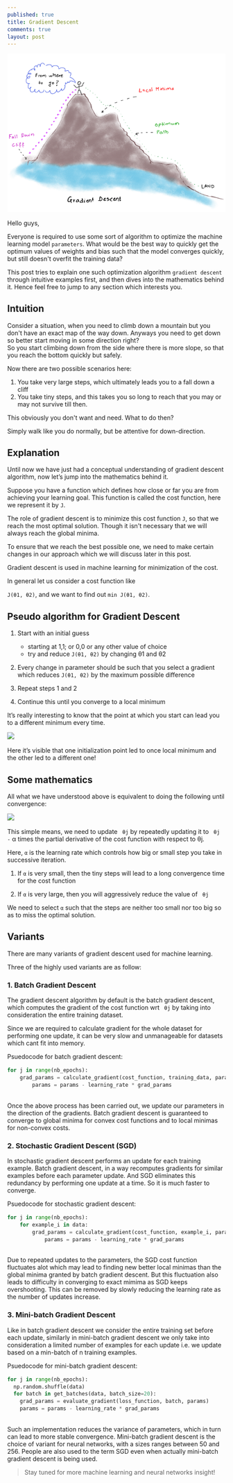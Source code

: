 ```yaml
---
published: true
title: Gradient Descent
comments: true
layout: post
---
```

![](/images/gradient_descent.png)  

Hello guys,

Everyone is required to use some sort of algorithm to optimize the machine learning model ```parameters```.  What would be the best way to quickly get the optimum values of weights and bias such that the model converges quickly, but still doesn't overfit the training data?  

This post tries to explain one such optimization algorithm ```gradient descent``` through intuitive examples first, and then dives into the mathematics behind it. Hence feel free to jump to any section which interests you.  

## Intuition

Consider a situation, when you need to climb down a mountain but you don't have an exact map of the way down. 
Anyways you need to get down so better start moving in some direction right?  
So you start climbing down from the side where there is more slope, so that you reach the bottom quickly but safely.

Now there are two possible scenarios here:

  1. You take very large steps, which ultimately leads you to a fall down a cliff 
  2. You take tiny steps, and this takes you so long to reach that you may or may not survive till then.  
  
  
This obviously you don't want and need. What to do then?  

Simply walk like you do normally, but be attentive for down-direction.  


## Explanation

Until now we have just had a conceptual understanding of gradient descent algorithm, now let’s jump into the mathematics behind it.

Suppose you have a function which defines how close or far you are from achieving your learning goal. This function is called the cost function, here we represent it by ```J```.


The role of gradient descent is to minimize this cost function ```J```, so that we reach the most optimal solution. Though it isn't necessary that we will always reach the global minima.

To ensure that we reach the best possible one, we need to make certain changes in our approach which we will discuss later in this post.


Gradient descent is used in machine learning for minimization of the cost.

In general let us consider a cost function like

```J(θ1, θ2)```, and we want to find out ```min J(θ1, θ2)```.


## Pseudo algorithm for Gradient Descent

1.  Start with an initial guess  

	-  starting at 1,1; or 0,0 or any other value of choice  
	-  try and reduce ```J(θ1, θ2)``` by changing θ1 and θ2  

2.  Every change in parameter should be such that you select a gradient which reduces ```J(θ1, θ2)``` by the maximum possible difference

3.   Repeat steps 1 and 2   

4.   Continue this until you converge to a local minimum  


It’s really interesting to know that the point at which you start can lead you to a different minimum every time.

![](/images/gradient2.png)  

Here it’s visible that one initialization point led to once local minimum and the other led to a different one!

## Some mathematics


All what we have understood above is equivalent to doing the following until convergence:  

![](/images/gradient3.png)   

This simple means, we need to update ``` θj``` by repeatedly updating it to ``` θj -``` α times the partial derivative of the cost function with respect to θj.  


Here, ``` α ``` is the learning rate which controls how big or small step you take in successive iteration.  

1.  If ``` α ``` is very small, then the tiny steps will lead to a long convergence time for the cost function  

2.  If ``` α ``` is very large, then you will aggressively reduce the value of ``` θj```   


We need to select ``` α ``` such that the steps are neither too small nor too big so as to miss the optimal solution.  


## Variants 

There are many variants of gradient descent used for machine learning.  

Three of the highly used variants are as follow:  

### 1. Batch Gradient Descent  

The gradient descent algorithm by default is the batch gradient descent, which computes the gradient of the cost function wrt ``` θj```  by taking into consideration the entire training dataset.  

Since we are required to calculate gradient for the whole dataset for performing one update, it can be very slow and unmanageable for datasets which cant fit into memory.

Psuedocode for batch gradient descent:  

```python
for j in range(nb_epochs):
	grad_params = calculate_gradient(cost_function, training_data, params)
    	params = params - learning_rate * grad_params
  
```
 
Once the above process has been carried out, we update our parameters in the direction of the gradients.  Batch gradient descent is guaranteed to converge to global minima for convex cost functions and to local minimas for non-convex costs.  


### 2. Stochastic Gradient Descent (SGD)

In stochastic gradient descent performs an update for each training example. Batch gradient descent, in a way recomputes gradients for similar examples before each parameter update. And SGD eliminates this redundancy by performing one update at a time. So it is much faster to converge.

Psuedocode for stochastic gradient descent:  

```python
for j in range(nb_epochs):
	for example_i in data:
		grad_params = calculate_gradient(cost_function, example_i, params)
    		params = params - learning_rate * grad_params
  
```  
 
Due to repeated updates to the parameters, the SGD cost function fluctuates alot which may lead to finding new better local minimas than the global minima granted by batch gradient descent. But this fluctuation also leads to difficulty in converging to exact mimima as SGD keeps overshooting. This can be removed by slowly reducing the learning rate as the number of updates increase.   


### 3. Mini-batch Gradient Descent  

Like in batch gradient descent we consider the entire training set before each update, similarly in mini-batch gradient descent we only take into consideration a limited number of examples for each update i.e. we update based on a min-batch of n training examples.

Psuedocode for mini-batch gradient descent:  

```python
for j in range(nb_epochs):
  np.random.shuffle(data)
  for batch in get_batches(data, batch_size=20):
  	grad_params = evaluate_gradient(loss_function, batch, params)
	params = params - learning_rate * grad_params
  
```  
 
Such an implementation reduces the variance of parameters, which in turn can lead to more stable convergence. Mini-batch gradient descent is the choice of variant for neural networks, with a sizes ranges between 50 and 256. People are also used to the term SGD even when actually mini-batch gradient descent is being used.  
  
  
  
  
  
> Stay tuned for more machine learning and neural networks insight!
